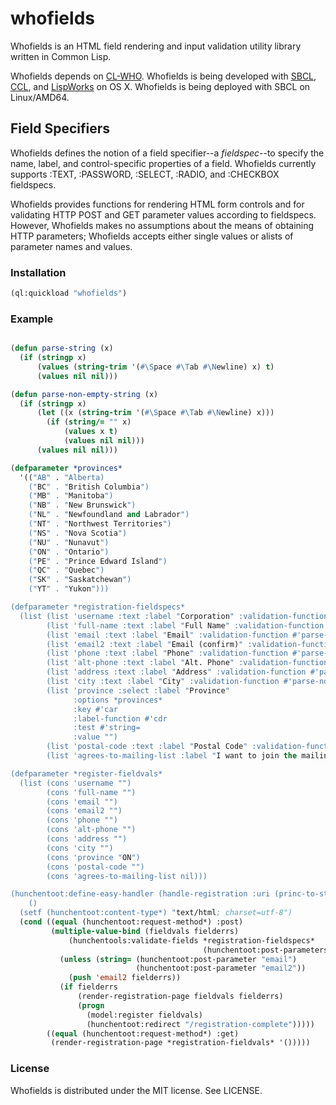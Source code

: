 # whofields

Whofields is an HTML field rendering and input validation utility
library written in Common Lisp.

Whofields depends on [CL-WHO](http://www.weitz.de/cl-who/). Whofields
is being developed
with [SBCL](http://sbcl.org/), [CCL](http://ccl.clozure.com/),
and [LispWorks](http://www.lispworks.com/) on OS X.  Whofields is
being deployed with SBCL on Linux/AMD64.


## Field Specifiers

Whofields defines the notion of a field specifier--a *fieldspec*--to
specify the name, label, and control-specific properties of a
field. Whofields currently supports :TEXT, :PASSWORD, :SELECT, :RADIO,
and :CHECKBOX fieldspecs.

Whofields provides functions for rendering HTML form controls and for
validating HTTP POST and GET parameter values according to
fieldspecs. However, Whofields makes no assumptions about the means of
obtaining HTTP parameters; Whofields accepts either single values or
alists of parameter names and values.


### Installation

```lisp
(ql:quickload "whofields")
```

### Example

```lisp

(defun parse-string (x)
  (if (stringp x)
      (values (string-trim '(#\Space #\Tab #\Newline) x) t)
      (values nil nil)))

(defun parse-non-empty-string (x)
  (if (stringp x)
      (let ((x (string-trim '(#\Space #\Tab #\Newline) x)))
        (if (string/= "" x)
            (values x t)
            (values nil nil)))
      (values nil nil)))

(defparameter *provinces*
  '(("AB" . "Alberta)
    ("BC" . "British Columbia")
    ("MB" . "Manitoba")
    ("NB" . "New Brunswick")
    ("NL" . "Newfoundland and Labrador")
    ("NT" . "Northwest Territories")
    ("NS" . "Nova Scotia")
    ("NU" . "Nunavut")
    ("ON" . "Ontario")
    ("PE" . "Prince Edward Island")
    ("QC" . "Quebec")
    ("SK" . "Saskatchewan")
    ("YT" . "Yukon")))

(defparameter *registration-fieldspecs*
  (list (list 'username :text :label "Corporation" :validation-function #'parse-non-empty-string :placeholder "Corporation")
        (list 'full-name :text :label "Full Name" :validation-function #'parse-non-empty-string :placeholder "Full Name")
        (list 'email :text :label "Email" :validation-function #'parse-non-empty-string :placeholder "Email")
        (list 'email2 :text :label "Email (confirm)" :validation-function #'parse-non-empty-string :placeholder "Email (confirm)")
        (list 'phone :text :label "Phone" :validation-function #'parse-non-empty-string :placeholder "Phone")
        (list 'alt-phone :text :label "Alt. Phone" :validation-function #'parse-string :placeholder "Alt. Phone")
        (list 'address :text :label "Address" :validation-function #'parse-non-empty-string :placeholder "Address")
        (list 'city :text :label "City" :validation-function #'parse-non-empty-string :placeholder "City")
        (list 'province :select :label "Province"
              :options *provinces*
              :key #'car
              :label-function #'cdr
              :test #'string=
              :value "")
        (list 'postal-code :text :label "Postal Code" :validation-function #'parse-non-empty-string :placeholder "Postal Code")
        (list 'agrees-to-mailing-list :label "I want to join the mailing list" :checkbox :truep t)))

(defparameter *register-fieldvals*
  (list (cons 'username "")
        (cons 'full-name "")
        (cons 'email "")
        (cons 'email2 "")
        (cons 'phone "")
        (cons 'alt-phone "")
        (cons 'address "")
        (cons 'city "")
        (cons 'province "ON")
        (cons 'postal-code "")
        (cons 'agrees-to-mailing-list nil)))

(hunchentoot:define-easy-handler (handle-registration :uri (princ-to-string "/registration"))
    ()
  (setf (hunchentoot:content-type*) "text/html; charset=utf-8")
  (cond ((equal (hunchentoot:request-method*) :post)
         (multiple-value-bind (fieldvals fielderrs)
             (hunchentools:validate-fields *registration-fieldspecs*
                                           (hunchentoot:post-parameters*))
           (unless (string= (hunchentoot:post-parameter "email")
                            (hunchentoot:post-parameter "email2"))
             (push 'email2 fielderrs))
           (if fielderrs
               (render-registration-page fieldvals fielderrs)
               (progn
                 (model:register fieldvals)
                 (hunchentoot:redirect "/registration-complete")))))
        ((equal (hunchentoot:request-method*) :get)
         (render-registration-page *registration-fieldvals* '()))))
```

### License

Whofields is distributed under the MIT license. See LICENSE.
